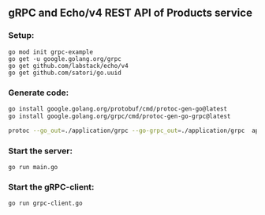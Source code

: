 ## gRPC and Echo/v4 REST API of Products service

### Setup:

```
go mod init grpc-example
go get -u google.golang.org/grpc
go get github.com/labstack/echo/v4
go get github.com/satori/go.uuid
```

### Generate code:

```bash
go install google.golang.org/protobuf/cmd/protoc-gen-go@latest
go install google.golang.org/grpc/cmd/protoc-gen-go-grpc@latest

protoc --go_out=./application/grpc --go-grpc_out=./application/grpc  application/grpc/proto/*.proto
```

### Start the server:

```
go run main.go
```

### Start the gRPC-client:

```
go run grpc-client.go
```
